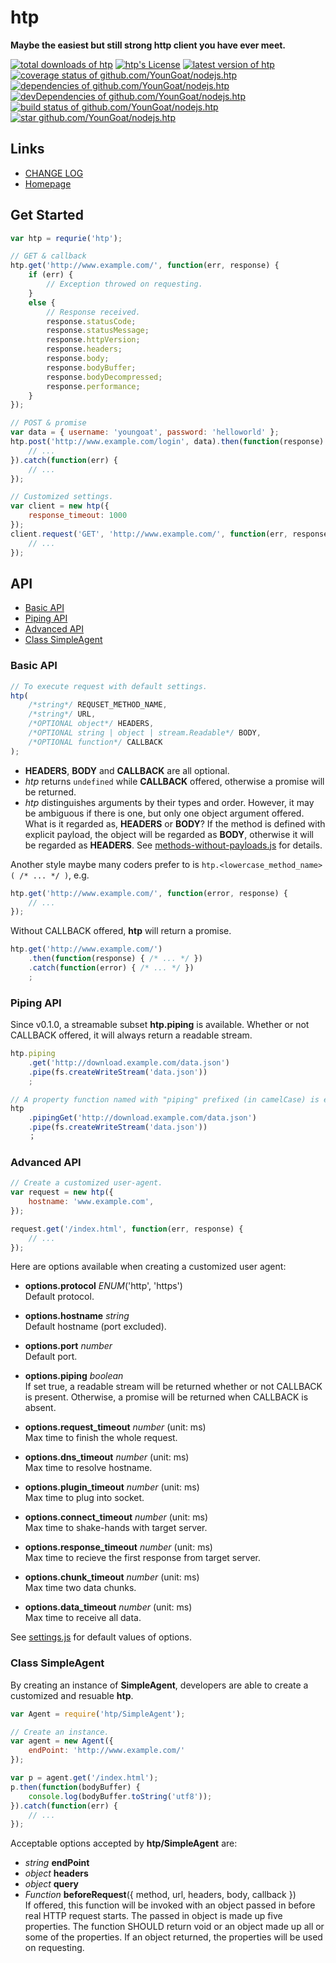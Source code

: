 #	htp
__Maybe the easiest but still strong http client you have ever meet.__

[![total downloads of htp](https://img.shields.io/npm/dt/htp.svg)](https://www.npmjs.com/package/htp)
[![htp's License](https://img.shields.io/npm/l/htp.svg)](https://www.npmjs.com/package/htp)
[![latest version of htp](https://img.shields.io/npm/v/htp.svg)](https://www.npmjs.com/package/htp)
[![coverage status of github.com/YounGoat/nodejs.htp](https://img.shields.io/coveralls/YounGoat/nodejs.htp/master.svg)](https://coveralls.io/github/YounGoat/nodejs.htp2?branch=master)
[![dependencies of github.com/YounGoat/nodejs.htp](https://david-dm.org/YounGoat/nodejs.htp/status.svg)](https://david-dm.org/YounGoat/nodejs.htp)
[![devDependencies of github.com/YounGoat/nodejs.htp](https://david-dm.org/YounGoat/nodejs.htp/dev-status.svg)](https://david-dm.org/YounGoat/nodejs.htp?type=dev)
[![build status of github.com/YounGoat/nodejs.htp](https://travis-ci.org/YounGoat/nodejs.htp.svg?branch=master)](https://travis-ci.org/YounGoat/nodejs.htp)
[![star github.com/YounGoat/nodejs.htp](https://img.shields.io/github/stars/YounGoat/nodejs.htp.svg?style=social&label=Star)](https://github.com/YounGoat/nodejs.htp/stargazers)

##	Links

*	[CHANGE LOG](./CHANGELOG.md)
*	[Homepage](https://github.com/YounGoat/nodejs.htp)

##	Get Started

```javascript
var htp = requrie('htp');

// GET & callback
htp.get('http://www.example.com/', function(err, response) {
	if (err) {
		// Exception throwed on requesting.
	}
	else {
		// Response received.
		response.statusCode;
		response.statusMessage;
		response.httpVersion;
		response.headers;
		response.body;
		response.bodyBuffer;
		response.bodyDecompressed;
		response.performance;
	}
});

// POST & promise
var data = { username: 'youngoat', password: 'helloworld' };
htp.post('http://www.example.com/login', data).then(function(response) {
	// ...
}).catch(function(err) {
	// ...
});

// Customized settings.
var client = new htp({
	response_timeout: 1000
});
client.request('GET', 'http://www.example.com/', function(err, response) {
	// ...
});
```

##	API

*	[Basic API](#basic-api)
*	[Piping API](#piping-api)
*	[Advanced API](#advanced-api)
*	[Class SimpleAgent](#class-simpleagent)

###	Basic API

```javascript
// To execute request with default settings.
htp(
	/*string*/ REQUSET_METHOD_NAME,
	/*string*/ URL,
	/*OPTIONAL object*/ HEADERS,
	/*OPTIONAL string | object | stream.Readable*/ BODY,
	/*OPTIONAL function*/ CALLBACK
);
```

*	__HEADERS__, __BODY__ and __CALLBACK__ are all optional.
*	*htp* returns `undefined` while __CALLBACK__ offered, otherwise a promise will be returned.
*	*htp* distinguishes arguments by their types and order. However, it may be ambiguous if there is one, but only one object argument offered. What is it regarded as, __HEADERS__ or __BODY__? If the method is defined with explicit payload, the object will be regarded as __BODY__, otherwise it will be regarded as __HEADERS__. See [methods-without-payloads.js](./methods-without-payloads.js) for details.

Another style maybe many coders prefer to is `htp.<lowercase_method_name>( /* ... */ )`, e.g.
```javascript
htp.get('http://www.example.com/', function(error, response) {
	// ...
});
```

Without CALLBACK offered, __htp__ will return a promise.
```javascript
htp.get('http://www.example.com/')
	.then(function(response) { /* ... */ })
	.catch(function(error) { /* ... */ })
	;
```

###	Piping API

Since v0.1.0, a streamable subset __htp.piping__ is available. Whether or not CALLBACK offered, it will always return a readable stream.
```javascript
htp.piping
	.get('http://download.example.com/data.json')
	.pipe(fs.createWriteStream('data.json'))
	;

// A property function named with "piping" prefixed (in camelCase) is equivalent.
htp
	.pipingGet('http://download.example.com/data.json')
	.pipe(fs.createWriteStream('data.json'))
	；
```

###	Advanced API

```javascript
// Create a customized user-agent.
var request = new htp({
	hostname: 'www.example.com',
});

request.get('/index.html', function(err, response) {
	// ...
});
```

Here are options available when creating a customized user agent:

*	__options.protocol__ *ENUM*('http', 'https')  
	Default protocol.

*	__options.hostname__ *string*  
	Default hostname (port excluded).

*	__options.port__ *number*	 
	Default port.

*	__options.piping__ *boolean*  
	If set true, a readable stream will be returned whether or not CALLBACK is present. Otherwise, a promise will be returned when CALLBACK is absent.

*	__options.request_timeout__ *number* (unit: ms)  
	Max time to finish the whole request.  

*	__options.dns_timeout__ *number* (unit: ms)  
	Max time to resolve hostname.  

*	__options.plugin_timeout__ *number* (unit: ms)  
	Max time to plug into socket.

*	__options.connect_timeout__ *number* (unit: ms)  
	Max time to shake-hands with target server.

*	__options.response_timeout__ *number* (unit: ms)  
	Max time to recieve the first response from target server.

*	__options.chunk_timeout__ *number* (unit: ms)  
	Max time two data chunks.

*	__options.data_timeout__ *number* (unit: ms)  
	Max time to receive all data.

See [settings.js](./settings.js) for default values of options.

###	Class SimpleAgent

By creating an instance of __SimpleAgent__, developers are able to create a customized and resuable __htp__.

```javascript
var Agent = require('htp/SimpleAgent');

// Create an instance.
var agent = new Agent({
	endPoint: 'http://www.example.com/'
});

var p = agent.get('/index.html');
p.then(function(bodyBuffer) {
	console.log(bodyBuffer.toString('utf8'));
}).catch(function(err) {
	// ...
});
```

Acceptable options accepted by __htp/SimpleAgent__ are:

*	*string* __endPoint__  
*	*object* __headers__
*	*object* __query__
*	*Function* __beforeRequest__({ method, url, headers, body, callback })  
	If offered, this function will be invoked with an object passed in before real HTTP request starts. The passed in object is made up five properties. The function SHOULD return void or an object made up all or some of the properties. If an object returned, the properties will be used on requesting.